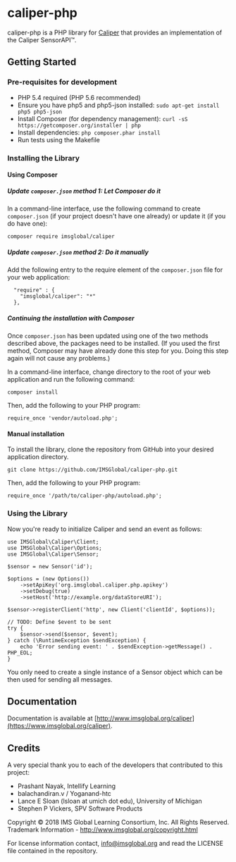 caliper-php
===========

caliper-php is a PHP library for [Caliper](http://www.imsglobal.org) that provides an implementation of the
Caliper SensorAPI™.

## Getting Started

### Pre-requisites for development

* PHP 5.4 required (PHP 5.6 recommended)
* Ensure you have php5 and php5-json installed:  ```sudo apt-get install php5 php5-json```
* Install Composer (for dependency management):  ```curl -sS https://getcomposer.org/installer | php```
* Install dependencies:  ```php composer.phar install```
* Run tests using the Makefile

### Installing the Library

#### Using Composer

##### Update `composer.json` method 1: Let Composer do it

In a command-line interface, use the following command to create `composer.json` (if your project doesn't
have one already) or update it (if you do have one):

```
composer require imsglobal/caliper
```

##### Update `composer.json` method 2: Do it manually

Add the following entry to the require element of the `composer.json` file for your web application:

```
  "require" : {
    "imsglobal/caliper": "*"
  },
```

##### Continuing the installation with Composer

Once `composer.json` has been updated using one of the two methods described above, the packages need to be installed.
(If you used the first method, Composer may have already done this step for you.  Doing this step again will not
cause any problems.)

In a command-line interface, change directory to the root of your web application and run the following command:

```
composer install
```

Then, add the following to your PHP program:

```
require_once 'vendor/autoload.php';
```

#### Manual installation

To install the library, clone the repository from GitHub into your desired application directory.

```
git clone https://github.com/IMSGlobal/caliper-php.git
```

Then, add the following to your PHP program:

```
require_once '/path/to/caliper-php/autoload.php';
```

### Using the Library

Now you're ready to initialize Caliper and send an event as follows:

```
use IMSGlobal\Caliper\Client;
use IMSGlobal\Caliper\Options;
use IMSGlobal\Caliper\Sensor;

$sensor = new Sensor('id');

$options = (new Options())
    ->setApiKey('org.imsglobal.caliper.php.apikey')
    ->setDebug(true)
    ->setHost('http://example.org/dataStoreURI');

$sensor->registerClient('http', new Client('clientId', $options));

// TODO: Define $event to be sent
try {
    $sensor->send($sensor, $event);
} catch (\RuntimeException $sendException) {
    echo 'Error sending event: ' . $sendException->getMessage() . PHP_EOL;
}
```

You only need to create a single instance of a Sensor object which can be then used for sending all messages.

## Documentation
Documentation is available at [http://www.imsglobal.org/caliper](https://www.imsglobal.org/caliper).

## Credits

A very special thank you to each of the developers that contributed to this project:

* Prashant Nayak, Intellify Learning
* balachandiran.v / Yoganand-htc
* Lance E Sloan (lsloan at umich dot edu), University of Michigan
* Stephen P Vickers, SPV Software Products

Copyright © 2018 IMS Global Learning Consortium, Inc. All Rights Reserved.  
Trademark Information - http://www.imsglobal.org/copyright.html

For license information contact, info@imsglobal.org and read the LICENSE file contained in the repository.
